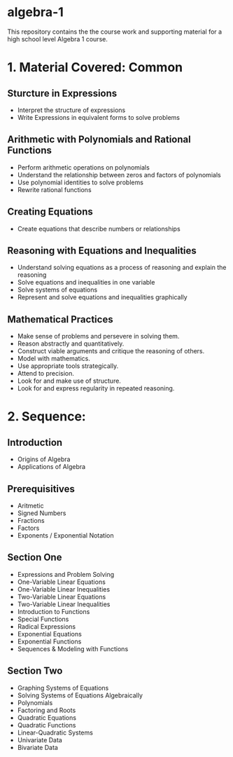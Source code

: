 # algebra-1

This repository contains the the course work and supporting material for a high school level Algebra 1 course. 

# 1. Material Covered: Common 

## Sturcture in Expressions
* Interpret the structure of expressions
* Write Expressions in equivalent forms to solve problems

## Arithmetic with Polynomials and Rational Functions

* Perform arithmetic operations on polynomials
* Understand the relationship between zeros and factors of polynomials
* Use polynomial identities to solve problems
* Rewrite rational functions

## Creating Equations

* Create equations that describe numbers or relationships

## Reasoning with Equations and Inequalities

* Understand solving equations as a process of reasoning and explain the reasoning
* Solve equations and inequalities in one variable
* Solve systems of equations
* Represent and solve equations and inequalities graphically

## Mathematical Practices

* Make sense of problems and persevere in solving them.
* Reason abstractly and quantitatively.
* Construct viable arguments and critique the reasoning of others.
* Model with mathematics.
* Use appropriate tools strategically.
* Attend to precision.
* Look for and make use of structure.
* Look for and express regularity in repeated reasoning.

# 2. Sequence: 

## Introduction
* Origins of Algebra
* Applications of Algebra

## Prerequisitives
* Aritmetic
* Signed Numbers
* Fractions
* Factors
* Exponents / Exponential Notation


## Section One
* Expressions and Problem Solving
* One-Variable Linear Equations
* One-Variable Linear Inequalities
* Two-Variable Linear Equations
* Two-Variable Linear Inequalities
* Introduction to Functions
* Special Functions 
* Radical Expressions
* Exponential Equations
* Exponential Functions
* Sequences & Modeling with Functions

## Section Two
* Graphing Systems of Equations
* Solving Systems of Equations Algebraically
* Polynomials
* Factoring and Roots
* Quadratic Equations
* Quadratic Functions
* Linear-Quadratic Systems
* Univariate Data
* Bivariate Data

